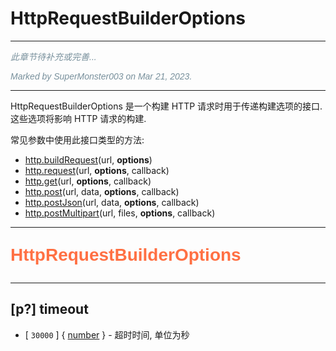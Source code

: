 # HttpRequestBuilderOptions

---

<p style="font: italic 1em sans-serif; color: #78909C">此章节待补充或完善...</p>
<p style="font: italic 1em sans-serif; color: #78909C">Marked by SuperMonster003 on Mar 21, 2023.</p>

---

HttpRequestBuilderOptions 是一个构建 HTTP 请求时用于传递构建选项的接口.  
这些选项将影响 HTTP 请求的构建.

常见参数中使用此接口类型的方法:

- [http.buildRequest](http#m-buildRequest)(url, **options**)
- [http.request](http#m-request)(url, **options**, callback)
- [http.get](http#m-get)(url, **options**, callback)
- [http.post](http#m-post)(url, data, **options**, callback)
- [http.postJson](http#m-postJson)(url, data, **options**, callback)
- [http.postMultipart](http#m-postMultipart)(url, files, **options**, callback)

---

<p style="font: bold 2em sans-serif; color: #FF7043">HttpRequestBuilderOptions</p>

---

## [p?] timeout

- [ `30000` ] { [number](dataTypes#number) } - 超时时间, 单位为秒

